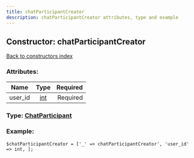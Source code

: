 ```yaml
---
title: chatParticipantCreator
description: chatParticipantCreator attributes, type and example
---
```

## Constructor: chatParticipantCreator  
[Back to constructors index](index.md)



### Attributes:

| Name     |    Type       | Required |
|----------|:-------------:|---------:|
|user\_id|[int](../types/int.md) | Required|



### Type: [ChatParticipant](../types/ChatParticipant.md)


### Example:

```
$chatParticipantCreator = ['_' => chatParticipantCreator', 'user_id' => int, ];
```